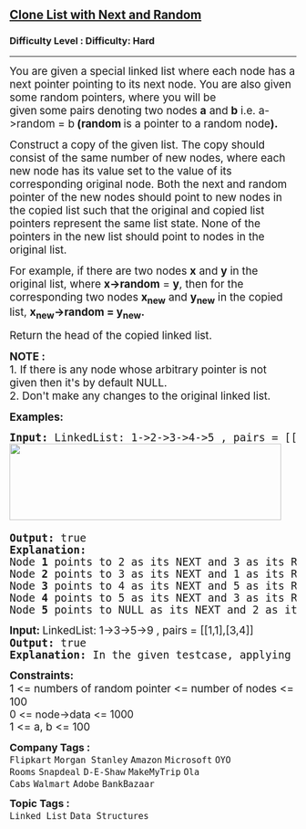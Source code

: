 <h2><a href="https://www.geeksforgeeks.org/problems/clone-a-linked-list-with-next-and-random-pointer/1?utm_source=geeksforgeeks&utm_medium=article_practice_tab&utm_campaign=article_practice_tab">Clone List with Next and Random</a></h2><h3>Difficulty Level : Difficulty: Hard</h3><hr><div class="problems_problem_content__Xm_eO"><p><span style="font-size: 14pt;">You are given a special linked list where each node has a next pointer pointing to its next node. You are also given some random pointers, where you will be given<strong>&nbsp;</strong>some&nbsp;pairs denoting two nodes&nbsp;<strong>a</strong>&nbsp;and&nbsp;<strong>b</strong> i.e. a-&gt;random = b<strong>&nbsp;</strong><strong>(</strong><strong>random</strong><strong>&nbsp;</strong>is a pointer to a random node<strong>).</strong></span></p>
<p><span style="font-size: 14pt;">Construct a copy of the given list. The copy should consist of the same number of new nodes, where each new node has its value set to the value of its corresponding original node. Both the next and random pointer of the new nodes should point to new nodes in the copied list such that the original and copied list pointers represent the same list state. None of the pointers in the new list should point to nodes in the original list.</span></p>
<p><span style="font-size: 14pt;">For example, if there are two nodes&nbsp;<strong>x</strong>&nbsp;and&nbsp;<strong>y</strong>&nbsp;in the original list, where&nbsp;<strong>x-&gt;random</strong> = <strong>y</strong>, then for the corresponding two nodes&nbsp;<strong>x<sub>new</sub></strong>&nbsp;and&nbsp;<strong>y<sub>new</sub></strong>&nbsp;in the copied list,&nbsp;<strong>x<sub>new</sub>-&gt;</strong><strong>random</strong><strong> = y<sub>new</sub>.</strong></span></p>
<p><span style="font-size: 14pt;">Return the head of the copied linked list.</span></p>
<p><span style="font-size: 14pt;"><strong>NOTE :&nbsp;</strong><br>1. If there is any node whose arbitrary pointer is not given then it's by default NULL.&nbsp;<br>2. Don't make any changes to the original linked list.</span></p>
<p><span style="font-size: 14pt;"><strong>Examples:</strong></span></p>
<pre><span style="font-size: 14pt;"><strong style="font-size: 14pt;">Input: </strong><span style="font-size: 14pt;">LinkedList: 1-&gt;2-&gt;3-&gt;4-&gt;5 , pairs = </span><span style="font-size: 18.6667px;">[[1,3],[2,1],[3,5],[4,3],[5,2]]</span><span style="font-size: 14pt;"><br><img src="https://media.geeksforgeeks.org/img-practice/prod/addEditProblem/700186/Web/Other/blobid2_1735042710.jpg" width="477" height="134"><br> <br></span><strong style="font-size: 14pt;">Output: </strong><span style="font-size: 14pt;">true</span><strong style="font-size: 14pt;">
Explanation: </strong>
<span style="font-size: 18.6667px;">Node <strong>1</strong> points to 2 as its NEXT and 3 as its RANDOM.
Node <strong>2</strong> points to 3 as its NEXT and 1 as its RANDOM.
Node <strong>3</strong> points to 4 as its NEXT and 5 as its RANDOM.
Node <strong>4</strong> points to 5 as its NEXT and 3 as its RANDOM.
Node <strong>5</strong> points to NULL as its NEXT and 2 as its RANDOM.</span></span></pre>
<pre><strong style="font-size: 14pt; font-family: -apple-system, BlinkMacSystemFont, 'Segoe UI', Roboto, Oxygen, Ubuntu, Cantarell, 'Open Sans', 'Helvetica Neue', sans-serif;">Input: </strong><span style="font-family: -apple-system, BlinkMacSystemFont, Segoe UI, Roboto, Oxygen, Ubuntu, Cantarell, Open Sans, Helvetica Neue, sans-serif;"><span style="font-size: 14pt;">LinkedList: 1-&gt;3-&gt;5-&gt;9 , pairs = </span><span style="font-size: 18.6667px;">[[1,1],[3,4]]</span><span style="font-size: 14pt;"><br></span></span><span style="font-size: 14pt;"><strong>Output: </strong>true<strong>
Explanation: </strong>In the given testcase, applying the method as stated in the above example, the output will be true.
</span></pre>
<p><span style="font-size: 14pt;"><strong>Constraints:</strong><br>1 &lt;=&nbsp;numbers of random pointer &lt;=&nbsp;number of nodes &lt;= 100<br><span style="font-size: 18px;">0 &lt;= node-&gt;data &lt;= 1000</span><br></span><span style="font-size: 14pt;">1 &lt;= a, b &lt;= 100</span></p></div><p><span style=font-size:18px><strong>Company Tags : </strong><br><code>Flipkart</code>&nbsp;<code>Morgan Stanley</code>&nbsp;<code>Amazon</code>&nbsp;<code>Microsoft</code>&nbsp;<code>OYO Rooms</code>&nbsp;<code>Snapdeal</code>&nbsp;<code>D-E-Shaw</code>&nbsp;<code>MakeMyTrip</code>&nbsp;<code>Ola Cabs</code>&nbsp;<code>Walmart</code>&nbsp;<code>Adobe</code>&nbsp;<code>BankBazaar</code>&nbsp;<br><p><span style=font-size:18px><strong>Topic Tags : </strong><br><code>Linked List</code>&nbsp;<code>Data Structures</code>&nbsp;